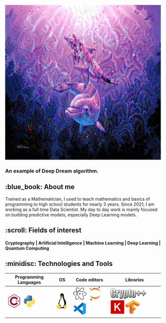 <p align="center"> <img src="https://github.com/AndryRafam/andryrafam/blob/main/dream.png" width="1400" height="500"/>
<p align="center"> <h3> An example of Deep Dream algorithm. </h3>
 
<h2> :blue_book: About me </h2>

Trained as a Mathematician, I used to teach mathematics and basics of programming to high school students for nearly 3 years. Since 2021, I am working as a full time Data Scientist. My day to day work is mainly focused on building predictive models, especially Deep Learning models.
 
<h2> :scroll: Fields of interest </h2>

<h4> Cryptography | Artificial Intelligence | Machine Learning | Deep Learning | Quantum Computing </h4>
  
<h2> :minidisc: Technologies and Tools </h2>

| Programming Languages | OS | Code editors | Libraries |
| --- | --- | --- | --- |
| <img src="https://github.com/devicons/devicon/blob/master/icons/cplusplus/cplusplus-line.svg" width="45" height="45"/> <img src="https://github.com/devicons/devicon/blob/master/icons/python/python-original.svg" width="45" height="45"/> | <img src="https://github.com/AndryRafam/andryrafam/blob/main/linux-tux.svg" alt="linux" width="55" height="55"/> | <img src="https://github.com/AndryRafam/andryrafam/blob/main/atom-original.svg" width="45" height="45"/> <img src="https://github.com/devicons/devicon/blob/master/icons/jupyter/jupyter-original.svg" width="45" height="45"> <img src="https://github.com/AndryRafam/andryrafam/blob/main/vscode.png" width="45" height="45"/> | <img src="https://github.com/AndryRafam/andryrafam/blob/main/Crypto%2B%2B-logo.png" width="115" height="35"/> <img src="https://github.com/AndryRafam/andryrafam/blob/main/Keras_logo.svg.png" width="45" height="45"/> <img src="https://github.com/AndryRafam/andryrafam/blob/main/Tensorflow_logo.svg.png" width="45" height="45"/>
